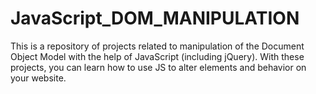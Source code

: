 # JavaScript_DOM_MANIPULATION
This is a repository of projects related to manipulation of the Document Object Model with the help of JavaScript (including jQuery). With these projects, you can learn how to use JS to alter elements and behavior on your website. 

